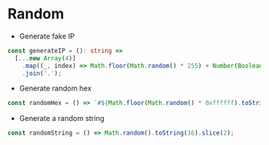 # Random

- Generate fake IP

```typescript
const generateIP = (): string =>
  [...new Array(4)]
    .map((_, index) => Math.floor(Math.random() * 255) + Number(Boolean(index)))
    .join('.');
```

- Generate random hex

```typescript
const randomHex = () => `#${Math.floor(Math.random() * 0xffffff).toString(16).padEnd(6, "0")}`;
```

- Generate a random string

```typescript
const randomString = () => Math.random().toString(36).slice(2);
```
